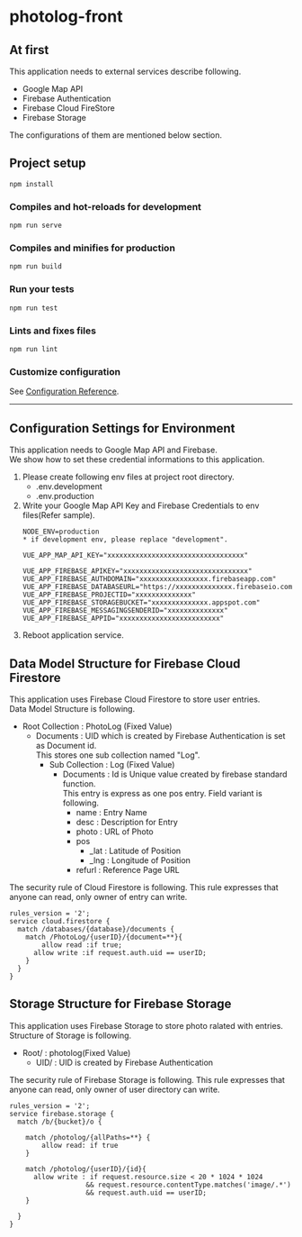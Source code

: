 # photolog-front

## At first
This application needs to external services describe following.
- Google Map API
- Firebase Authentication
- Firebase Cloud FireStore
- Firebase Storage

The configurations of them are mentioned below section.

## Project setup
```
npm install
```

### Compiles and hot-reloads for development
```
npm run serve
```

### Compiles and minifies for production
```
npm run build
```

### Run your tests
```
npm run test
```

### Lints and fixes files
```
npm run lint
```


### Customize configuration
See [Configuration Reference](https://cli.vuejs.org/config/).

---

## Configuration Settings for Environment
This application needs to Google Map API and Firebase.  
We show how to set these credential informations to this application.

1. Please create following env files at project root directory.
   - .env.development
   - .env.production
2. Write your Google Map API Key and Firebase Credentials to env files(Refer sample).
    ```
    NODE_ENV=production
    * if development env, please replace "development".

    VUE_APP_MAP_API_KEY="xxxxxxxxxxxxxxxxxxxxxxxxxxxxxxxxxx"

    VUE_APP_FIREBASE_APIKEY="xxxxxxxxxxxxxxxxxxxxxxxxxxxxxxx"
    VUE_APP_FIREBASE_AUTHDOMAIN="xxxxxxxxxxxxxxxxx.firebaseapp.com"
    VUE_APP_FIREBASE_DATABASEURL="https://xxxxxxxxxxxxxx.firebaseio.com"
    VUE_APP_FIREBASE_PROJECTID="xxxxxxxxxxxxxx"
    VUE_APP_FIREBASE_STORAGEBUCKET="xxxxxxxxxxxxxx.appspot.com"
    VUE_APP_FIREBASE_MESSAGINGSENDERID="xxxxxxxxxxxxxx"
    VUE_APP_FIREBASE_APPID="xxxxxxxxxxxxxxxxxxxxxxxxx"
    ```
3. Reboot application service.

## Data Model Structure for Firebase Cloud Firestore
This application uses Firebase Cloud Firestore to store user entries.  
Data Model Structure is following.

- Root Collection : PhotoLog (Fixed Value)
  - Documents : UID which is created by Firebase Authentication is set as Document id.  
This stores one sub collection named "Log".
      - Sub Collection : Log (Fixed Value)
        - Documents : Id is Unique value created by firebase standard function.  
This entry is express as one pos entry. Field variant is following.
            - name : Entry Name
            - desc : Description for Entry
            - photo : URL of Photo
            - pos
              - _lat : Latitude of Position
              - _lng : Longitude of Position
            - refurl : Reference Page URL

The security rule of Cloud Firestore is following. This rule expresses that anyone can read, only owner of entry can write.
```
rules_version = '2';
service cloud.firestore {
  match /databases/{database}/documents {
    match /PhotoLog/{userID}/{document=**}{
    	allow read :if true;
      allow write :if request.auth.uid == userID;
    }  
  }
}
```

## Storage Structure for Firebase Storage
This application uses Firebase Storage to store photo ralated with entries.  
Structure of Storage is following.
- Root/ : photolog(Fixed Value)
  - UID/ : UID is created by Firebase Authentication

The security rule of Firebase Storage is following. This rule expresses that anyone can read, only owner of user directory can write.
```
rules_version = '2';
service firebase.storage {
  match /b/{bucket}/o {

    match /photolog/{allPaths=**} {
    	allow read: if true
    }
    
    match /photolog/{userID}/{id}{
      allow write : if request.resource.size < 20 * 1024 * 1024
                   && request.resource.contentType.matches('image/.*')
                   && request.auth.uid == userID;
    }
    
  }
}

```